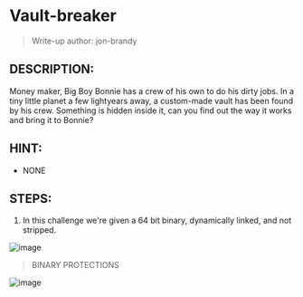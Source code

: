 # Vault-breaker
> Write-up author: jon-brandy
## DESCRIPTION:
Money maker, Big Boy Bonnie has a crew of his own to do his dirty jobs. In a tiny little planet a few lightyears away, a custom-made vault has been found by his crew. 
Something is hidden inside it, can you find out the way it works and bring it to Bonnie?
## HINT:
- NONE
## STEPS:
1. In this challenge we're given a 64 bit binary, dynamically linked, and not stripped.

![image](https://github.com/jon-brandy/hackthebox/assets/70703371/fee75c8f-8712-4253-86f6-e9d4223e992a)

> BINARY PROTECTIONS 

![image](https://github.com/jon-brandy/hackthebox/assets/70703371/aa77f0fa-38d7-4e28-a6db-91959cbb4fba)



